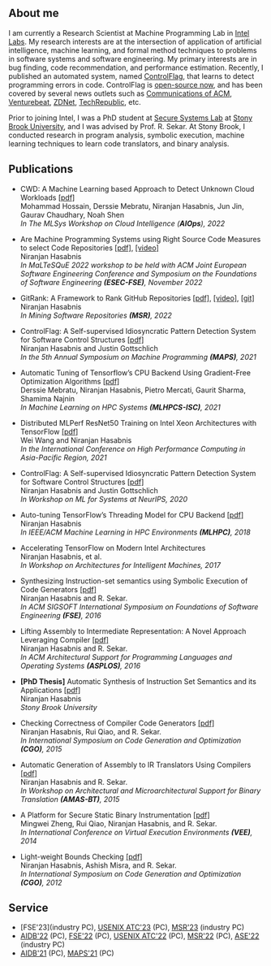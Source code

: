 ## About me

I am currently a Research Scientist at Machine Programming Lab in [Intel Labs](https://www.intel.com/content/www/us/en/research/overview.html). My research interests are at the intersection of application of artificial intelligence, machine learning, and formal method techniques to problems in software systems and software engineering. My primary interests are in bug finding, code recommendation, and performance estimation. Recently, I published an automated system, named [ControlFlag](https://www.intel.com/content/www/us/en/newsroom/news/machine-programming-tool-detects-bugs-code.html), that learns to detect programming errors in code. ControlFlag is [open-source now](https://github.com/IntelLabs/control-flag), and has been covered by several news outlets such as [Communications of ACM](https://cacm.acm.org/careers/256477-intel-opens-controlflag-machine-learning-system-for-improving-code-quality/fulltext), [Venturebeat](https://venturebeat.com/2020/12/03/intels-controlflag-taps-ai-to-automatically-detect-errors-in-code/), [ZDNet](https://www.zdnet.com/article/developers-intels-automated-debugging-tool-controlflag-is-now-open-source/), [TechRepublic](https://www.techrepublic.com/article/intel-unveils-machine-programming-tool-to-detect-bugs-in-code/), etc.

Prior to joining Intel, I was a PhD student at [Secure Systems Lab](http://seclab.cs.sunysb.edu/seclab/) at [Stony Brook University](https://www.stonybrook.edu/), and I was advised by Prof. R. Sekar. At Stony Brook, I conducted research in program analysis, symbolic execution, machine learning techniques to learn code translators, and binary analysis.

## Publications

- CWD: A Machine Learning based Approach to Detect Unknown Cloud Workloads [[pdf]](https://arxiv.org/abs/2211.15739) <br/>
Mohammad Hossain, Derssie Mebratu, Niranjan Hasabnis, Jun Jin, Gaurav Chaudhary, Noah Shen <br/>
 _In The MLSys Workshop on Cloud Intelligence (**AIOps**), 2022_ <br/>

- Are Machine Programming Systems using Right Source Code Measures to select Code Repositories [[pdf]](https://arxiv.org/abs/2209.11946), [[video]](https://youtu.be/wAcXvUjQQYQ) <br/>
  Niranjan Hasabnis <br/>
  _In MaLTeSQuE 2022 workshop to be held with ACM Joint European Software Engineering Conference and Symposium on the Foundations of Software Engineering **(ESEC-FSE)**, November 2022_ <br/>

- GitRank: A Framework to Rank GitHub Repositories [[pdf]](https://ieeexplore.ieee.org/document/9796321), [[video]](https://youtu.be/FObVm-T6_Og), [[git]](https://github.com/nirhasabnis/gitrank) <br />
  Niranjan Hasabnis <br />
  _In Mining Software Repositories **(MSR)**, 2022_ <br />

- ControlFlag: A Self-supervised Idiosyncratic Pattern Detection System for Software Control Structures [[pdf]](https://dl.acm.org/doi/pdf/10.1145/3460945.3464954) <br />
  Niranjan Hasabnis and Justin Gottschlich <br />
  _In the 5th Annual Symposium on Machine Programming **(MAPS)**, 2021_ <br />
  
- Automatic Tuning of Tensorflow’s CPU Backend Using Gradient-Free Optimization Algorithms [[pdf]](https://link.springer.com/content/pdf/10.1007%2F978-3-030-90539-2_17.pdf) <br />
  Derssie Mebratu, Niranjan Hasabnis, Pietro Mercati, Gaurit Sharma, Shamima Najnin <br /> 
  _In Machine Learning on HPC Systems **(MLHPCS-ISC)**, 2021_ <br />

- Distributed MLPerf ResNet50 Training on Intel Xeon Architectures with TensorFlow [[pdf]](https://dl.acm.org/doi/pdf/10.1145/3440722.3440880) <br />
  Wei Wang and Niranjan Hasabnis <br />
  _In the International Conference on High Performance Computing in Asia-Pacific Region, 2021_ <br />

- ControlFlag: A Self-supervised Idiosyncratic Pattern Detection System for Software Control Structures [[pdf]](https://mlforsystems.org/assets/papers/neurips2020/controlflag_hasabnis_2020.pdf) <br />
  Niranjan Hasabnis and Justin Gottschlich <br />
  _In Workshop on ML for Systems at NeurIPS, 2020_ <br />
  
- Auto-tuning TensorFlow’s Threading Model for CPU Backend [[pdf]](https://www.computer.org/csdl/proceedings/mlhpc/2018/18jXU1FV7vW) <br />
  Niranjan Hasabnis <br />
  _In IEEE/ACM Machine Learning in HPC Environments **(MLHPC)**, 2018_ <br />

- Accelerating TensorFlow on Modern Intel Architectures <br />
  Niranjan Hasabnis, et al. <br />
  _In Workshop on Architectures for Intelligent Machines, 2017_ <br />

- Synthesizing Instruction-set semantics using Symbolic Execution of Code Generators [[pdf]](https://dl.acm.org/doi/pdf/10.1145/2950290.2950335) <br />
  Niranjan Hasabnis and R. Sekar. <br />
  _In ACM SIGSOFT International Symposium on Foundations of Software Engineering **(FSE)**, 2016_ <br />

- Lifting Assembly to Intermediate Representation: A Novel Approach Leveraging Compiler [[pdf]](https://dl.acm.org/doi/pdf/10.1145/2872362.2872380) <br />
  Niranjan Hasabnis and R. Sekar. <br />
  _In ACM Architectural Support for Programming Languages and Operating Systems **(ASPLOS)**, 2016_ <br />
  
- **[PhD Thesis]** Automatic Synthesis of Instruction Set Semantics and its Applications [[pdf]](http://seclab.cs.stonybrook.edu/seclab/pubs/niranjanth.pdf) <br />
  Niranjan Hasabnis <br />
  _Stony Brook University_

- Checking Correctness of Compiler Code Generators [[pdf]](https://ieeexplore.ieee.org/iel7/7041249/7054173/07054197.pdf) <br />
  Niranjan Hasabnis, Rui Qiao, and R. Sekar. <br />
  _In International Symposium on Code Generation and Optimization **(CGO)**, 2015_

- Automatic Generation of Assembly to IR Translators Using Compilers [[pdf]](https://pdfs.semanticscholar.org/b3b1/3502f97f4266bcde7f1070c1b918791aee5c.pdf) <br /> 
  Niranjan Hasabnis and R. Sekar. <br />
  _In Workshop on Architectural and Microarchitectural Support for Binary Translation **(AMAS-BT)**, 2015_

- A Platform for Secure Static Binary Instrumentation [[pdf]](https://dl.acm.org/doi/pdf/10.1145/2576195.2576208) <br />
  Mingwei Zheng, Rui Qiao, Niranjan Hasabnis, and R. Sekar. <br />
  _In International Conference on Virtual Execution Environments **(VEE)**, 2014_

- Light-weight Bounds Checking [[pdf]](https://dl.acm.org/doi/pdf/10.1145/2259016.2259034) <br />
  Niranjan Hasabnis, Ashish Misra, and R. Sekar. <br />
  _In International Symposium on Code Generation and Optimization **(CGO)**, 2012_

## Service

- [FSE'23](industry PC), [USENIX ATC'23](https://www.usenix.org/conference/atc23) (PC), [MSR'23](https://conf.researchr.org/track/msr-2023/msr-2023-industry-track#Call-for-Papers) (industry PC)
- [AIDB'22](https://sites.google.com/view/aidb2022/home/program-committee) (PC), [FSE'22](https://2022.esec-fse.org/committee/fse-2022-industry-program-committee) (PC), [USENIX ATC'22](https://www.usenix.org/conference/atc22/call-for-papers) (PC), [MSR'22](https://conf.researchr.org/home/msr-2022) (PC), [ASE'22](https://conf.researchr.org/committee/ase-2022/ase-2022-industry-showcase-program-committee) (industry PC)
- [AIDB'21](https://sites.google.com/view/aidb2021/home/program-commitee) (PC), [MAPS'21](https://pldi21.sigplan.org/home/maps-2021) (PC)


